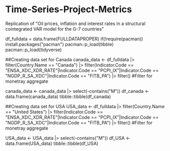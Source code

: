 # Time-Series-Project-Metrics
Replication of "Oil prices, inflation and interest rates in a structural cointegrated VAR model for the G-7 countries"

df_fulldata = data.frame(FULLDATAPROPER)
if(!require(pacman)) install.packages("pacman")
pacman::p_load(tibble)
pacman::p_load(tidyverse)

##Creating data set for Canada
canada_data <-  df_fulldata |> 
    filter(Country.Name == "Canada") |> 
    filter(Indicator.Code == "ENSA_XDC_XDR_RATE"|Indicator.Code == "PCPI_IX"|Indicator.Code == "NGDP_R_SA_XDC"|Indicator.Code == "FITB_PA") |>
    filter() #Filter for monetray aggregate

canada_data <- canada_data |> select(-contains("M"))
df_canada <- data.frame(canada_data)
tibble::tibble(df_canada)

##Creating data set for USA
USA_data <-  df_fulldata |> 
    filter(Country.Name == "United States") |> 
    filter(Indicator.Code == "ENSA_XDC_XDR_RATE"|Indicator.Code == "PCPI_IX"|Indicator.Code == "NGDP_R_SA_XDC"|Indicator.Code == "FITB_PA") |>
    filter() #Filter for monetray aggregate

USA_data <- USA_data |> select(-contains("M"))
df_USA <- data.frame(USA_data)
tibble::tibble(df_USA)

